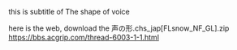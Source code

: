 this is subtitle of The shape of voice

here is the web, download the 声の形.chs_jap[FLsnow_NF_GL].zip
https://bbs.acgrip.com/thread-6003-1-1.html
